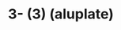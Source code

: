 ---
inv_num: 2022-034
add_credit:
url: 2022-034
title: 3- (3) (aluplate)
year: '2022'
display_year: '2022'
medium: Raw aluplate aluminium
dims: 200 x 100 cm
pitch: alu / track suits / majerus ;-)
ps:
live_url:
youtube:
related_code: https://github.com/coryarcangel/alu
subheading:
download:
commission:
layout: things-i-made
---